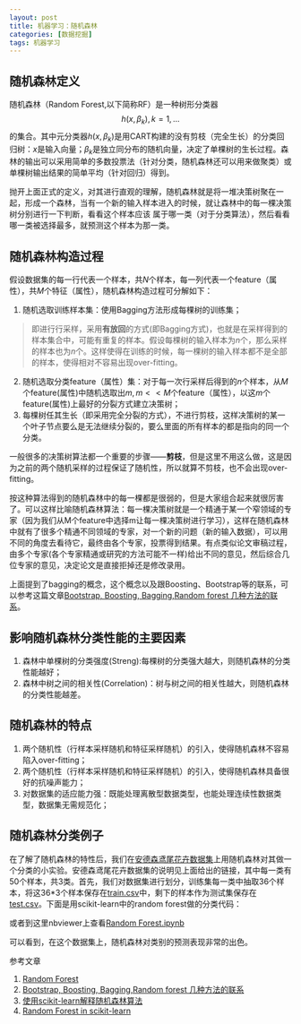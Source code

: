 ```yaml
---
layout: post
title: 机器学习：随机森林
categories: [数据挖掘]
tags: 机器学习
---
```


## 随机森林定义

随机森林（Random Forest,以下简称RF）是一种树形分类器
$${h(x,\beta_k), k = 1,...}$$
的集合。其中元分类器${h(x,\beta_k)}$是用CART构建的没有剪枝（完全生长）的分类回归树：$x$是输入向量；$\beta_k$是独立同分布的随机向量，决定了单棵树的生长过程。森林的输出可以采用简单的多数投票法（针对分类，随机森林还可以用来做聚类）或单棵树输出结果的简单平均（针对回归）得到。

抛开上面正式的定义，对其进行直观的理解，随机森林就是将一堆决策树聚在一起，形成一个森林，当有一个新的输入样本进入的时候，就让森林中的每一棵决策树分别进行一下判断，看看这个样本应该 属于哪一类（对于分类算法），然后看看哪一类被选择最多，就预测这个样本为那一类。

## 随机森林构造过程

假设数据集的每一行代表一个样本，共$N$个样本，每一列代表一个feature（属性），共$M$个特征（属性），随机森林构造过程可分解如下：

1. 随机选取训练样本集：使用Bagging方法形成每棵树的训练集；
> 即进行行采样，采用**有放回**的方式(即Bagging方式)，也就是在采样得到的样本集合中，可能有重复的样本。假设每棵树的输入样本为$n$个，那么采样的样本也为$n$个。这样使得在训练的时候，每一棵树的输入样本都不是全部的样本，使得相对不容易出现over-fitting。

2. 随机选取分类feature（属性）集：对于每一次行采样后得到的$n$个样本，从$M$个feature(属性)中随机选取出$m, m << M$个feature（属性），以这$m$个feature(属性)上最好的分裂方式建立决策树；
3. 每棵树任其生长（即采用完全分裂的方式），不进行剪枝，这样决策树的某一个叶子节点要么是无法继续分裂的，要么里面的所有样本的都是指向的同一个分类。

一般很多的决策树算法都一个重要的步骤——**剪枝**，但是这里不用这么做，这是因为之前的两个随机采样的过程保证了随机性，所以就算不剪枝，也不会出现over-fitting。

按这种算法得到的随机森林中的每一棵都是很弱的，但是大家组合起来就很厉害了。可以这样比喻随机森林算法：每一棵决策树就是一个精通于某一个窄领域的专家（因为我们从M个feature中选择m让每一棵决策树进行学习），这样在随机森林中就有了很多个精通不同领域的专家，对一个新的问题（新的输入数据），可以用不同的角度去看待它，最终由各个专家，投票得到结果。有点类似论文审稿过程，由多个专家(各个专家精通或研究的方法可能不一样)给出不同的意见，然后综合几位专家的意见，决定论文是直接拒掉还是修改录用。

上面提到了bagging的概念，这个概念以及跟Boosting、Bootstrap等的联系，可以参考这篇文章[Bootstrap, Boosting, Bagging,Random forest 几种方法的联系](http://www.duzelong.com/wordpress/201508/archives1442/)。

## 影响随机森林分类性能的主要因素

1. 森林中单棵树的分类强度(Streng):每棵树的分类强大越大，则随机森林的分类性能越好；
2. 森林中树之间的相关性(Correlation)：树与树之间的相关性越大，则随机森林的分类性能越差。

## 随机森林的特点

1. 两个随机性（行样本采样随机和特征采样随机）的引入，使得随机森林不容易陷入over-fitting；
2. 两个随机性（行样本采样随机和特征采样随机）的引入，使得随机森林具备很好的抗噪声能力；
3. 对数据集的适应能力强：既能处理离散型数据类型，也能处理连续性数据类型，数据集无需规范化；

## 随机森林分类例子

在了解了随机森林的特性后，我们在[安德森鸢尾花卉数据集](https://zh.wikipedia.org/wiki/%E5%AE%89%E5%BE%B7%E6%A3%AE%E9%B8%A2%E5%B0%BE%E8%8A%B1%E5%8D%89%E6%95%B0%E6%8D%AE%E9%9B%86)上用随机森林对其做一个分类的小实验。安德森鸢尾花卉数据集的说明见上面给出的链接，其中每一类有50个样本，共3类。首先，我们对数据集进行划分，训练集每一类中抽取36个样本，将这36*3个样本保存在[train.csv](https://github.com/willard-yuan/machine-learning-notebook/blob/master/01--Random%20Forest/train.csv)中，剩下的样本作为测试集保存在[test.csv](https://github.com/willard-yuan/machine-learning-notebook/blob/master/01--Random%20Forest/test.csv)。下面是用scikit-learn中的random forest做的分类代码：

<script src="https://gist.github.com/willard-yuan/c827db48b9c414716b90.js"></script>

或者到这里nbviewer上查看[Random Forest.ipynb](http://nbviewer.ipython.org/gist/willard-yuan/c827db48b9c414716b90)

可以看到，在这个数据集上，随机森林对类别的预测表现非常的出色。

参考文章

1. [Random Forest](http://www.wujiame.com/blog/2015/02/16/random-forest/)
2. [Bootstrap, Boosting, Bagging,Random forest 几种方法的联系](http://www.duzelong.com/wordpress/201508/archives1442/)
3. [使用scikit-learn解释随机森林算法](http://www.csdn.net/article/2015-10-08/2825851)
4. [Random Forest in scikit-learn](http://alexhwoods.com/2015/07/01/random-forest-in-scikit-learn/)
